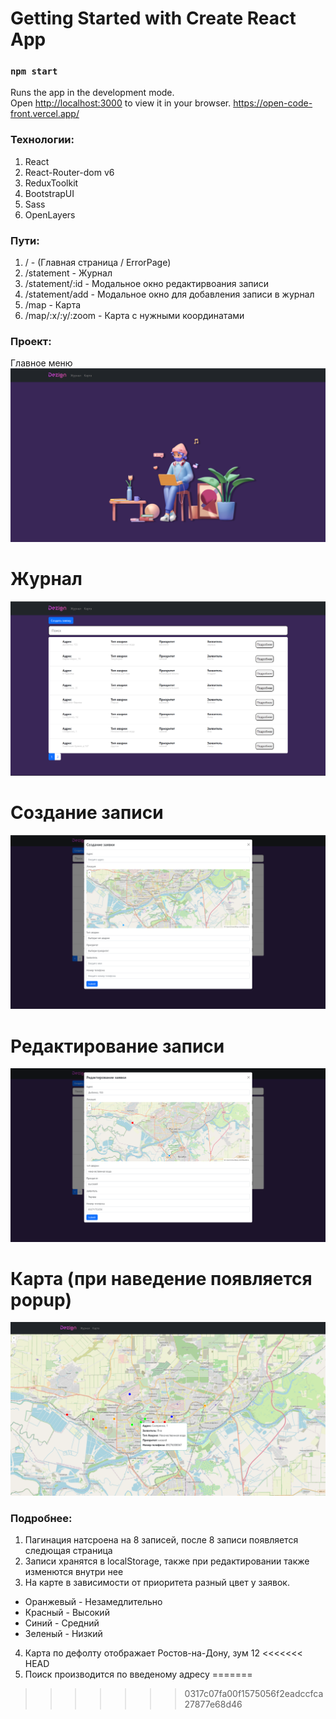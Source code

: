 # Getting Started with Create React App

### `npm start`

Runs the app in the development mode.\
Open [http://localhost:3000](http://localhost:3000) to view it in your browser.
https://open-code-front.vercel.app/

### Технологии:
1) React
2) React-Router-dom v6
3) ReduxToolkit
4) BootstrapUI
5) Sass
6) OpenLayers

### Пути:
1) / - (Главная страница / ErrorPage)
2) /statement - Журнал
3) /statement/:id - Модальное окно редактирвоания записи
4) /statement/add - Модальное окно для добавления записи в журнал
5) /map - Карта
6) /map/:x/:y/:zoom - Карта с нужными координатами

### Проект:
Главное меню
![img.png](img.png)
 # Журнал
![img_1.png](img_1.png)
 # Создание записи
![img_2.png](img_2.png)
 # Редактирование записи
![img_3.png](img_3.png)
 # Карта (при наведение появляется popup)
![img_4.png](img_4.png)

### Подробнее:
1) Пагинация натсроена на 8 записей, после 8 записи появляется следющая страница
2) Записи хранятся в localStorage, также при редактировании также изменются внутри нее
3) На карте в зависимости от приоритета разный цвет у заявок. 
 - Оранжевый - Незамедлительно
 - Красный - Высокий
 - Синий - Средний
 - Зеленый - Низкий
4) Карта по дефолту отображает Ростов-на-Дону, зум 12
<<<<<<< HEAD
5) Поиск производится по введеному адресу
=======
>>>>>>> 0317c07fa00f1575056f2eadccfca27877e68d46
